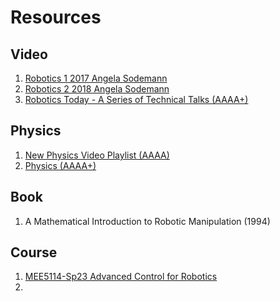 # Resources


## Video
1. [Robotics 1 2017 Angela Sodemann](https://www.youtube.com/playlist?list=PLT_0lwItn0sDBE98BsbaZezflB96ws12b)
2. [Robotics 2 2018 Angela Sodemann](https://www.youtube.com/playlist?list=PLT_0lwItn0sAfi3o4xwx-fNfcnbfMrXa7)
3. [Robotics Today - A Series of Technical Talks (AAAA+)](https://roboticstoday.github.io/)

## Physics
1. [New Physics Video Playlist (AAAA)](https://www.youtube.com/playlist?list=PL0o_zxa4K1BU6wPPLDsoTj1_wEf0LSNeR)
2. [Physics (AAAA+)](https://byjus.com/physics/)

## Book
1. A Mathematical Introduction to Robotic Manipulation (1994)

## Course
1. [MEE5114-Sp23 Advanced Control for Robotics](https://www.wzhanglab.site/teaching/advanced-control-for-robotics-sp23/)
2. 
